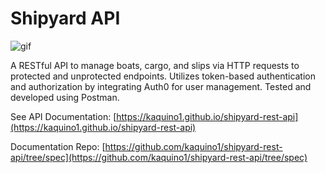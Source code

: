 # Shipyard API

![gif](https://github.com/kaquino1/shipyard-rest-api/blob/main/shipyard.gif?raw=true)

A RESTful API to manage boats, cargo, and slips via HTTP requests to protected and unprotected endpoints. Utilizes token-based authentication and authorization by integrating Auth0 for user management. Tested and developed using Postman.

See API Documentation: [https://kaquino1.github.io/shipyard-rest-api](https://kaquino1.github.io/shipyard-rest-api)

Documentation Repo: [https://github.com/kaquino1/shipyard-rest-api/tree/spec](https://github.com/kaquino1/shipyard-rest-api/tree/spec)
